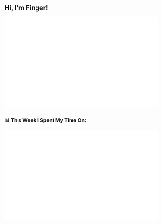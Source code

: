 <h2> Hi, I'm Finger!</h2>

<img align="right" src="https://raw.githubusercontent.com/spianmo/github-stats/master/generated/overview.svg#gh-light-mode-only">

<!-- <img align="right" height="160em" src="https://github-readme-stats-eight-theta.vercel.app/api/top-langs/?username=spianmo&layout=compact&langs_count=8&theme=algolia"/>	 -->
	
```go
package main

type Me struct {
	Name   string
	Job    string
	Code   string
	Skills string
}

func main() {
	me := &Me{
		Name:   "Finger",
		Job:    "Client-side Engineer",
		Code:   "Java and C++ and Others",
		Skills: "Android Security NLP ^o^",
	}
	_ = me
}
```


<h3>📊 This Week I Spent My Time On:</h3>
<img align='right' src="https://raw.githubusercontent.com/spianmo/github-stats/master/generated/languages.svg#gh-light-mode-only">

<!--START_SECTION:waka-->

```text
Java                   42 hrs 14 mins  ████████████████▒░░░░░░░░   65.17 %
XML                    10 hrs 22 mins  ████░░░░░░░░░░░░░░░░░░░░░   16.02 %
C++                    2 hrs 39 mins   █░░░░░░░░░░░░░░░░░░░░░░░░   04.09 %
C                      1 hr 57 mins    ▓░░░░░░░░░░░░░░░░░░░░░░░░   03.03 %
Kotlin                 1 hr 46 mins    ▓░░░░░░░░░░░░░░░░░░░░░░░░   02.74 %
ObjectiveC             1 hr 45 mins    ▓░░░░░░░░░░░░░░░░░░░░░░░░   02.71 %
```

<!--END_SECTION:waka-->
